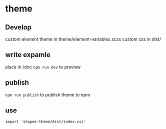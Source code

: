 # theme

## Develop
custom element theme in theme/element-variables.scss
custom css in dist/


## write expamle
place in /doc
`npm run dev` to preview

## publish
`npm run publish` to publish theme to npm

## use
`import 'shopee-theme/dist/index.css'`
